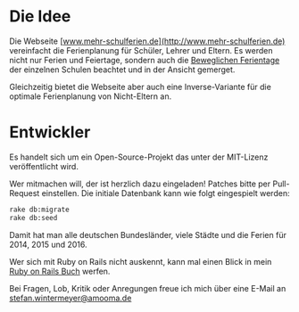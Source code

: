 Die Idee
========

Die Webseite [www.mehr-schulferien.de](http://www.mehr-schulferien.de) vereinfacht die Ferienplanung für Schüler, Lehrer und Eltern. Es werden nicht nur Ferien und Feiertage, sondern auch die [Beweglichen Ferientage](http://de.wikipedia.org/wiki/Bewegliche_Ferientage) der einzelnen Schulen beachtet und in der Ansicht gemerget.

Gleichzeitig bietet die Webseite aber auch eine Inverse-Variante für die optimale Ferienplanung von Nicht-Eltern an.

Entwickler
==========
Es handelt sich um ein Open-Source-Projekt das unter der MIT-Lizenz veröffentlicht wird.

Wer mitmachen will, der ist herzlich dazu eingeladen! Patches bitte per Pull-Request einstellen. Die initiale Datenbank kann wie folgt eingespielt werden:

```bash
rake db:migrate
rake db:seed
```

Damit hat man alle deutschen Bundesländer, viele Städte und die Ferien für 2014, 2015 und 2016.

Wer sich mit Ruby on Rails nicht auskennt, kann mal einen Blick in mein [Ruby on Rails Buch](http://ruby-auf-schienen.de) werfen.

Bei Fragen, Lob, Kritik oder Anregungen freue ich mich über eine E-Mail an
stefan.wintermeyer@amooma.de
